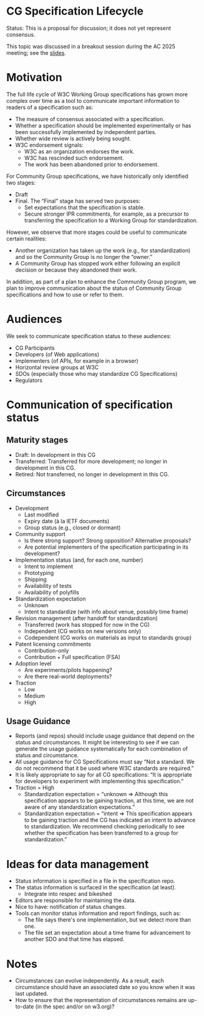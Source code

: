 # CG Specification Lifecycle
Status: This is a proposal for discussion; it does not yet represent consensus.

This topic was discussed in a breakout session during the AC 2025 meeting; see the [slides](https://www.w3.org/2025/Talks/cg-breakout-ac2025.pdf).

# Motivation

The full life cycle of W3C Working Group specifications has grown more complex over time as a tool to communicate important information to readers of a specification such as:

* The measure of consensus associated with a specification.
* Whether a specification should be implemented experimentally or has been successfully implemented by independent parties.
* Whether wide review is actively being sought.
* W3C endorsement signals:
   * W3C as an organization endorses the work.
   * W3C has rescinded such endorsement.
   * The work has been abandoned prior to endorsement.

For Community Group specifications, we have historically only identified two stages:

* Draft
* Final. The “Final” stage has served two purposes:
   * Set expectations that the specification is stable.
   * Secure stronger IPR commitments, for example, as a precursor to transferring the specification to a Working Group for standardization.

However, we observe that more stages could be useful to communicate certain realities:

* Another organization has taken up the work (e.g., for standardization) and so the Community Group is no longer the “owner.”
* A Community Group has stopped work either following an explicit decision or because they abandoned their work.

In addition, as part of a plan to enhance the Community Group program, we plan to improve communication about the status of Community Group specifications and how to use or refer to them.

# Audiences

We seek to communicate specification status to these audiences:

* CG Participants
* Developers (of Web applications)
* Implementers (of APIs, for example in a browser)
* Horizontal review groups at W3C
* SDOs (especially those who may standardize CG Specifications)
* Regulators

# Communication of specification status

## Maturity stages

* Draft: In development in this CG
* Transferred: Transferred for more development; no longer in development in this CG.
* Retired: Not transferred, no longer in development in this CG.

## Circumstances

* Development
   * Last modified
   * Expiry date (à la IETF documents)
   * Group status (e.g., closed or dormant)
* Community support 
   * Is there strong support? Strong opposition? Alternative proposals?
   * Are potential implementers of the specification participating in its development?
* Implementation status (and, for each one, number)
   * Intent to implement
   * Prototyping
   * Shipping
   * Availability of tests
   * Availability of polyfills
* Standardization expectation
   * Unknown
   * Intent to standardize (with info about venue, possibly time frame)
* Revision management (after handoff for standardization)
   * Transferred (work has stopped for now in the CG)
   * Independent (CG works on new versions only)
   * Codependent (CG works on materials as input to standards group)
* Patent licensing commitments
   * Contribution-only
   * Contribution + Full specification (FSA)
* Adoption level
   * Are experiments/pilots happening?
   * Are there real-world deployments?
* Traction
   * Low
   * Medium
   * High
   
## Usage Guidance

* Reports (and repos) should include usage guidance that depend on the status and circumstances. It might be interesting to see if we can generate the usage guidance systematically for each combination of status and circumstance.
* All usage guidance for CG Specifications must say “Not a standard. We do not recommend that it be used where W3C standards are required.” 
* It is likely appropriate to say for all CG specifications: “It is appropriate for developers to experiment with implementing this specification.”
* Traction = High
   * Standardization expectation = “unknown => Although this specification appears to be gaining traction, at this time, we are not aware of any standardization expectations.”
   * Standardization expectation = “intent => This specification appears to be gaining traction and the CG has indicated an intent to advance to standardization. We recommend checking periodically to see whether the specification has been transferred to a group for standardization.”

# Ideas for data management

* Status information is specified in a file in the specification repo.
* The status information is surfaced in the specification (at least).
   * Integrate into respec and bikeshed
* Editors are responsible for maintaining the data.
* Nice to have: notification of status changes.
* Tools can monitor status information and report findings, such as:
   * The file says there's one implementation, but we detect more than one.
   * The file set an expectation about a time frame for advancement to another SDO and that time has elapsed.

# Notes

* Circumstances can evolve independently. As a result, each circumstance should have an associated date so you know when it was last updated.
* How to ensure that the representation of circumstances remains are up-to-date (in the spec and/or on w3.org)?
